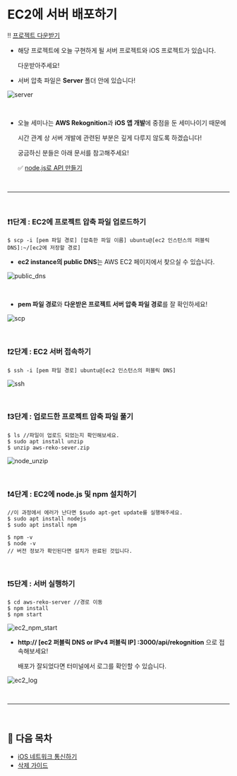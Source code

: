 # EC2에 서버 배포하기

‼️ [프로젝트 다운받기](https://github.com/kyeahen/ExpressionRekognitionMusicService/archive/master.zip)

- 해당 프로젝트에 오늘 구현하게 될 서버 프로젝트와 iOS 프로젝트가 있습니다.

  다운받아주세요!

- 서버 압축 파일은 **Server** 폴더 안에 있습니다!

![server](https://github.com/kyeahen/ExpressionRekognitionMusicService/blob/master/Guide/images/server.png)

<br>

- 오늘 세미나는 **AWS Rekognition**과 **iOS 앱 개발**에 중점을 둔 세미나이기 때문에

  시간 관계 상 서버 개발에 관련된 부분은 깊게 다루지 않도록 하겠습니다!

  궁금하신 분들은 아래 문서를 참고해주세요! 

  ✅ [node.js로 API 만들기](https://github.com/kyeahen/ExpressionRekognitionMusicService/blob/master/Guide/node.js%EB%A1%9C%20API%20%EB%A7%8C%EB%93%A4%EA%B8%B0.md)

<br>

-----

<br/>

### ❗️1단계 : EC2에 프로젝트 압축 파일 업로드하기

```
$ scp -i [pem 파일 경로] [압축한 파일 이름] ubuntu@[ec2 인스턴스의 퍼블릭 DNS]:~/[ec2에 저장할 경로]
```

* **ec2 instance의 public DNS**는 AWS EC2 페이지에서 찾으실 수 있습니다.

![public_dns](https://github.com/kyeahen/ExpressionRekognitionMusicService/blob/master/Guide/images/public_dns.png)

<br/>

* **pem 파일 경로**와 **다운받은 프로젝트 서버 압축 파일 경로**를 잘 확인하세요!

![scp](https://github.com/kyeahen/ExpressionRekognitionMusicService/blob/master/Guide/images/scp.png)

<br/>

### ❗️2단계 : EC2 서버 접속하기

```
$ ssh -i [pem 파일 경로] ubuntu@[ec2 인스턴스의 퍼블릭 DNS]
```

![ssh](https://github.com/kyeahen/ExpressionRekognitionMusicService/blob/master/Guide/images/ssh.png)

<br/>

### ❗️3단계 : 업로드한 프로젝트 압축 파일 풀기

```
$ ls //파일이 업로드 되었는지 확인해보세요.
$ sudo apt install unzip
$ unzip aws-reko-sever.zip
```

![node_unzip](https://github.com/kyeahen/ExpressionRekognitionMusicService/blob/master/Guide/images/node_unzip.png)

<br/>

### ❗️4단계 : EC2에 node.js 및 npm 설치하기

```
//이 과정에서 에러가 난다면 $sudo apt-get update를 실행해주세요.
$ sudo apt install nodejs
$ sudo apt install npm

$ npm -v
$ node -v
// 버전 정보가 확인된다면 설치가 완료된 것입니다.
```

<br/>

### ❗️5단계 : 서버 실행하기

```
$ cd aws-reko-server //경로 이동
$ npm install
$ npm start
```

![ec2_npm_start](https://github.com/kyeahen/ExpressionRekognitionMusicService/blob/master/Guide/images/npm_start.png)

* **http:// [ec2 퍼블릭 DNS or IPv4 퍼블릭 IP] :3000/api/rekognition** 으로 접속해보세요!

  배포가 잘되었다면 터미널에서 로그를 확인할 수 있습니다.

![ec2_log](https://github.com/kyeahen/ExpressionRekognitionMusicService/blob/master/Guide/images/ec2_log.png)

<br/>

----------

<br/>

## 🚩 다음 목차

- [iOS 네트워크 통신하기](https://github.com/kyeahen/ExpressionRekognitionMusicService/blob/master/Guide/iOS%20%EB%84%A4%ED%8A%B8%EC%9B%8C%ED%82%B9%20%ED%86%B5%EC%8B%A0%ED%95%98%EA%B8%B0.md)
- [삭제 가이드](https://github.com/kyeahen/ExpressionRekognitionMusicService/blob/master/Guide/%EC%82%AD%EC%A0%9C%20%EA%B0%80%EC%9D%B4%EB%93%9C.md)
